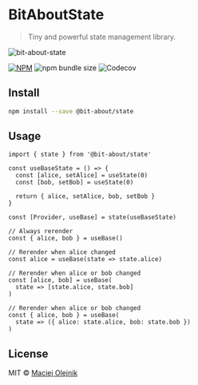 # BitAboutState
> Tiny and powerful state management library.

![bit-about-state](https://user-images.githubusercontent.com/1496580/160495578-c4a54e53-7c5f-4bc3-9db3-a45c6ed45394.png)


[![NPM](https://img.shields.io/npm/v/@bit-about/state.svg)](https://www.npmjs.com/package/@bit-about/state) 
![npm bundle size](https://img.shields.io/bundlephobia/min/@bit-about/state?label=size)
![Codecov](https://img.shields.io/codecov/c/github/bit-about/state)

## Install

```bash
npm install --save @bit-about/state
```

## Usage

```tsx
import { state } from '@bit-about/state'

const useBaseState = () => {
  const [alice, setAlice] = useState(0)
  const [bob, setBob] = useState(0)

  return { alice, setAlice, bob, setBob }
}

const [Provider, useBase] = state(useBaseState)
```

```tsx
// Always rerender
const { alice, bob } = useBase()

// Rerender when alice changed
const alice = useBase(state => state.alice)

// Rerender when alice or bob changed
const [alice, bob] = useBase( 
  state => [state.alice, state.bob] 
)

// Rerender when alice or bob changed
const { alice, bob } = useBase( 
  state => ({ alice: state.alice, bob: state.bob }) 
)
```

## License

MIT © [Maciej Olejnik](https://github.com/Gareneye)
